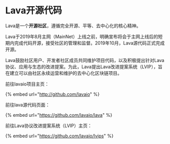 # Lava开源代码

Lava是一个**开源社区**，遵循完全开源、平等、去中心化的核心精神。

Lava于2019年8月主网（MainNet）上线之前，明确宣布将会于主网上线后的短期内完成代码开源，接受社区的管理和监督。2019年10月，Lava源代码正式完成开源。

Lava鼓励社区用户、开发者社区成员共同维护项目代码，以及积极提出针对Lava协议、应用与生态的改进提案。为此，Lava提出Lava改进提案系统（LVIP），旨在建立可以由社区永续运营和维护的去中心化区块链项目。

前往lavaio项目主页：

{% embed url="http://github.com/lavaio" %}

前往lava源代码页面：

{% embed url="https://github.com/lavaio/lava" %}

前往Lava协议改进提案系统（LVIP）主页：

{% embed url="https://github.com/lavaio/lvips" %}



